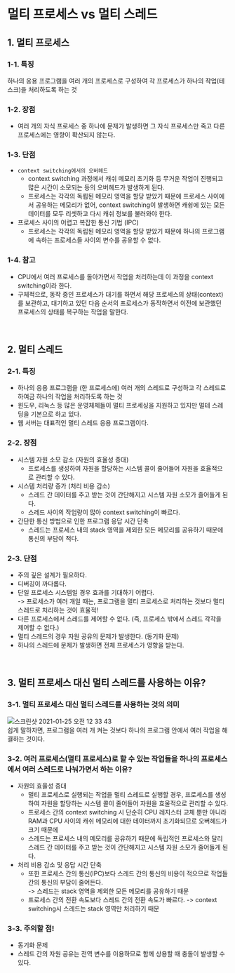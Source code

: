 # 멀티 프로세스 vs 멀티 스레드

## 1. 멀티 프로세스

### 1-1. 특징

하나의 응용 프로그램을 여러 개의 프로세스로 구성하여 각 프로세스가 하나의 작업(테스크)을 처리하도록 하는 것

### 1-2. 장점

- 여러 개의 자식 프로세스 중 하나에 문제가 발생하면 그 자식 프로세스만 죽고 다른 프로세스에는 영향이 확산되지 않는다.

### 1-3. 단점

- `context switching에서의 오버헤드`
  - context switching 과정에서 캐쉬 메모리 초기화 등 무거운 작업이 진행되고 많은 시간이 소모되는 등의 오버헤드가 발생하게 된다.
  - 프로세스는 각각의 독룁된 메모리 영역을 할당 받았기 때문에 프로세스 사이에서 공유하는 메모리가 없어, context switching이 발생하면 캐슁에 있는 모든 데이터를 모두 리셋하고 다시 캐쉬 정보를 불러와야 한다.
- 프로세스 사이의 어렵고 복잡한 통신 기법 (IPC)
  - 프로세스는 각각의 독립된 메모리 영역을 할당 받았기 때문에 하나의 프로그램에 속하는 프로세스들 사이의 변수를 공유할 수 없다.

### 1-4. 참고

- CPU에서 여러 프로세스를 돌아가면서 작업을 처리하는데 이 과정을 context switching이라 한다.
- 구체적으로, 동작 중인 프로세스가 대기를 하면서 해당 프로세스의 상태(context)를 보관하고, 대기하고 있던 다음 순서의 프로세스가 동작하면서 이전에 보관했던 프로세스의 상태를 복구하는 작업을 말한다.

<br>

## 2. 멀티 스레드

### 2-1. 특징

- 하나의 응용 프로그램을 (한 프로세스에) 여러 개의 스레드로 구성하고 각 스레드로 하여금 하나의 작업을 처리하도록 하는 것
- 윈도우, 리눅스 등 많은 운영체제들이 멀티 프로세싱을 지원하고 있지만 멀테 스레딩을 기본으로 하고 있다.
- 웹 서버는 대표적인 멀티 스레드 응용 프로그램이다.

### 2-2. 장점

- 시스템 자원 소모 감소 (자원의 효율성 증대)
  - 프로세스를 생성하여 자원을 할당하는 시스템 콜이 줄어들어 자원을 효율적으로 관리할 수 있다.
- 시스템 처리량 증가 (처리 비용 감소)
  - 스레드 간 데이터를 주고 받는 것이 간단해지고 시스템 자원 소모가 줄어들게 된다.
  - 스레드 사이의 작업량이 많아 context switching이 빠르다.
- 간단한 통신 방법으로 인한 프로그램 응답 시간 단축
  - 스레드는 프로세스 내의 stack 영역을 제외한 모든 메모리를 공유하기 때문에 통신의 부담이 적다.

### 2-3. 단점

- 주의 깊은 설계가 필요하다.
- 디버깅이 까다롭다.
- 단일 프로세스 시스템일 경우 효과를 기대하기 어렵다.  
  -> 프로세스가 여러 개일 때는, 프로그램을 멀티 프로세스로 처리하는 것보다 멀티 스레드로 처리하는 것이 효율적!
- 다른 프로세스에서 스레드를 제어할 수 없다. (즉, 프로세스 밖에서 스레드 각각을 제어할 수 없다.)
- 멀티 스레드의 경우 자원 공유의 문제가 발생한다. (동기화 문제)
- 하나의 스레드에 문제가 발생하면 전체 프로세스가 영향을 받는다.

<br>

## 3. 멀티 프로세스 대신 멀티 스레드를 사용하는 이유?

### 3-1. 멀티 프로세스 대신 멀티 스레드를 사용하는 것의 의미

![스크린샷 2021-01-25 오전 12 33 43](https://user-images.githubusercontent.com/32568829/105635170-fc91e780-5ea4-11eb-8aa3-0b25e26852df.png)  
쉽게 말하자면, 프로그램을 여러 개 켜는 것보다 하나의 프로그램 안에서 여러 작업을 해결하는 것이다.

### 3-2. 여러 프로세스(멀티 프로세스)로 할 수 있는 작업들을 하나의 프로세스에서 여러 스레드로 나눠가면서 하는 이유?

- 자원의 효율성 증대
  - 멀티 프로세스로 실행되는 작업을 멀티 스레드로 실행할 경우, 프로세스를 생성하여 자원을 할당하는 시스템 콜이 줄어들어 자원을 효울적으로 관리할 수 있다.
  - 프로세스 간의 context switching 시 단순히 CPU 레지스터 교체 뿐만 아니라 RAM과 CPU 사이의 캐쉬 메모리에 대한 데이터까지 초기화되므로 오버헤드가 크기 때문에
  - 스레드는 프로세스 내의 메모리를 공유하기 때문에 독립적인 프로세스와 달리 스레드 간 데이터를 주고 받는 것이 간단해지고 시스템 자원 소모가 줄어들게 된다.
- 처리 비용 감소 및 응답 시간 단축
  - 또한 프로세스 간의 통신(IPC)보다 스레드 간의 통신의 비용이 적으므로 작업들 간의 통신의 부담이 줄어든다.  
    -> 스레드는 stack 영역을 제외한 모든 메모리를 공유하기 때문
  - 프로세스 간의 전환 속도보다 스레드 간의 전환 속도가 빠르다.
    -> context switching시 스레드는 stack 영역만 처리하기 때문

### 3-3. 주의할 점!

- 동기화 문제
- 스레드 간의 자원 공유는 전역 변수를 이용하므로 함께 상용할 때 충돌이 발생할 수 있다.
